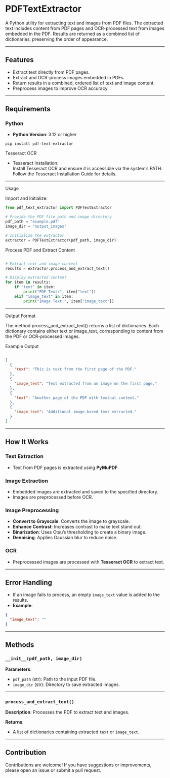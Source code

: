 # PDFTextExtractor

A Python utility for extracting text and images from PDF files. The extracted text includes content from PDF pages and
OCR-processed text from images embedded in the PDF. Results are returned as a combined list of dictionaries, preserving
the order of appearance.

---

## Features

- Extract text directly from PDF pages.
- Extract and OCR-process images embedded in PDFs.
- Return results in a combined, ordered list of text and image content.
- Preprocess images to improve OCR accuracy.

---

## Requirements

### Python

- **Python Version**: 3.12 or higher

```shell
pip install pdf-text-extractor
```

Tesseract OCR

- Tesseract Installation:  
  Install Tesseract OCR and ensure it is accessible via the system’s PATH.
  Follow the Tesseract Installation Guide for details.

---
Usage

Import and Initialize:

```python
from pdf_text_extractor import PDFTextExtractor

# Provide the PDF file path and image directory
pdf_path = "example.pdf"
image_dir = "output_images"

# Initialize the extractor
extractor = PDFTextExtractor(pdf_path, image_dir)

```

Process PDF and Extract Content

```python

# Extract text and image content
results = extractor.process_and_extract_text()

# Display extracted content
for item in results:
    if "text" in item:
        print("PDF Text:", item["text"])
    elif "image_text" in item:
        print("Image Text:", item["image_text"])

```

---
Output Format

The method process_and_extract_text() returns a list of dictionaries. Each dictionary contains either text or
image_text, corresponding to content from the PDF or OCR-processed images.

Example Output

```json

[
  {
    "text": "This is text from the first page of the PDF."
  },
  {
    "image_text": "Text extracted from an image on the first page."
  },
  {
    "text": "Another page of the PDF with textual content."
  },
  {
    "image_text": "Additional image-based text extracted."
  }
]
```

---

## How It Works

### Text Extraction

- Text from PDF pages is extracted using **PyMuPDF**.

### Image Extraction

- Embedded images are extracted and saved to the specified directory.
- Images are preprocessed before OCR.

### Image Preprocessing

- **Convert to Grayscale**: Converts the image to grayscale.
- **Enhance Contrast**: Increases contrast to make text stand out.
- **Binarization**: Uses Otsu’s thresholding to create a binary image.
- **Denoising**: Applies Gaussian blur to reduce noise.

### OCR

- Preprocessed images are processed with **Tesseract OCR** to extract text.

---

## Error Handling

- If an image fails to process, an empty `image_text` value is added to the results.
- **Example**:
```json
{
  "image_text": ""
}

```
---
## Methods

### `__init__(pdf_path, image_dir)`

**Parameters**:
- `pdf_path` (str): Path to the input PDF file.
- `image_dir` (str): Directory to save extracted images.

---

### `process_and_extract_text()`

**Description**: Processes the PDF to extract text and images.

**Returns**:
- A list of dictionaries containing extracted `text` or `image_text`.

---
## Contribution

Contributions are welcome! If you have suggestions or improvements, please open an issue or submit a pull request.